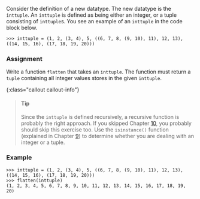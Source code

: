 Consider the definition of a new datatype.
The new datatype is the `inttuple`. An `inttuple` is defined as being
either an integer, or a tuple consisting of `inttuple`s. You see an
example of an `inttuple` in the code block below.

```console?lang=python&prompt=>>>
>>> inttuple = (1, 2, (3, 4), 5, ((6, 7, 8, (9, 10), 11), 12, 13), ((14, 15, 16), (17, 18, 19, 20)))
```

### Assignment

Write a function `flatten` that takes an `inttuple`. The function must return a `tuple` containing all integer values stores in the given `inttuple`.

{:class="callout callout-info"}
> #### Tip
> Since the `inttuple` is defined recursively, a recursive function is probably the
right approach. If you skipped Chapter <a href="#ch:recursion" data-reference-type="ref" data-reference="ch:recursion">10</a>, you probably should skip this exercise too. Use the `isinstance()` function (explained in Chapter <a href="#ch:functions" data-reference-type="ref" data-reference="ch:functions">9</a>) to determine whether you are dealing with an integer or a tuple.

### Example

```console?lang=python&prompt=>>>
>>> inttuple = (1, 2, (3, 4), 5, ((6, 7, 8, (9, 10), 11), 12, 13), ((14, 15, 16), (17, 18, 19, 20)))
>>> flatten(inttuple)
(1, 2, 3, 4, 5, 6, 7, 8, 9, 10, 11, 12, 13, 14, 15, 16, 17, 18, 19, 20)
```
